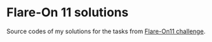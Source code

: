 # Flare-On 11 solutions

Source codes of my solutions for the tasks from [Flare-On11 challenge](https://flare-on.com/).
